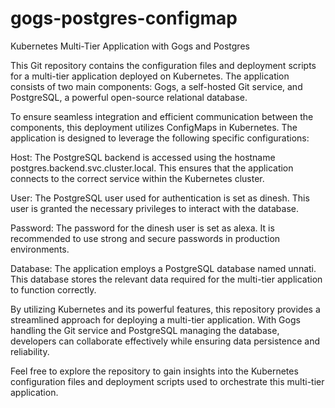 # gogs-postgres-configmap
Kubernetes Multi-Tier Application with Gogs and Postgres

This Git repository contains the configuration files and deployment scripts for a multi-tier application deployed on Kubernetes. The application consists of two main components: Gogs, a self-hosted Git service, and PostgreSQL, a powerful open-source relational database.

To ensure seamless integration and efficient communication between the components, this deployment utilizes ConfigMaps in Kubernetes. The application is designed to leverage the following specific configurations:

Host: The PostgreSQL backend is accessed using the hostname postgres.backend.svc.cluster.local. This ensures that the application connects to the correct service within the Kubernetes cluster.

User: The PostgreSQL user used for authentication is set as dinesh. This user is granted the necessary privileges to interact with the database.

Password: The password for the dinesh user is set as alexa. It is recommended to use strong and secure passwords in production environments.

Database: The application employs a PostgreSQL database named unnati. This database stores the relevant data required for the multi-tier application to function correctly.

By utilizing Kubernetes and its powerful features, this repository provides a streamlined approach for deploying a multi-tier application. With Gogs handling the Git service and PostgreSQL managing the database, developers can collaborate effectively while ensuring data persistence and reliability.

Feel free to explore the repository to gain insights into the Kubernetes configuration files and deployment scripts used to orchestrate this multi-tier application.
